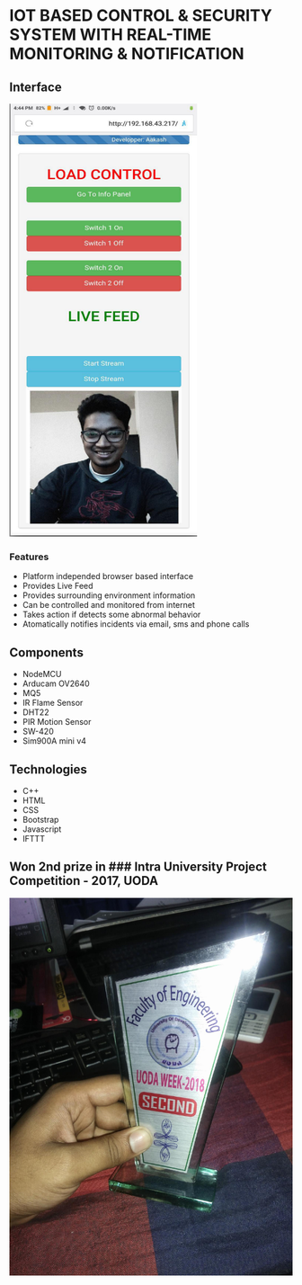 # IOT BASED CONTROL & SECURITY SYSTEM WITH REAL-TIME MONITORING & NOTIFICATION

## Interface
![interface 1](interface1.png)

### Features
- Platform independed browser based interface
- Provides Live Feed
- Provides surrounding environment information
- Can be controlled and monitored from internet 
- Takes action if detects some abnormal behavior
- Atomatically notifies incidents via email, sms and phone calls

## Components 
- NodeMCU
- Arducam OV2640
- MQ5
- IR Flame Sensor
- DHT22
- PIR Motion Sensor
- SW-420
- Sim900A mini v4

## Technologies
- C++
- HTML
- CSS
- Bootstrap
- Javascript
- IFTTT

## Won 2nd prize in ### Intra University Project Competition - 2017, UODA
![prize](prize.jpg)



